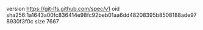 version https://git-lfs.github.com/spec/v1
oid sha256:1a1643a00fc836414e98fc92beb01aa6dd48208395b8508188ade978930f3f0c
size 7667
